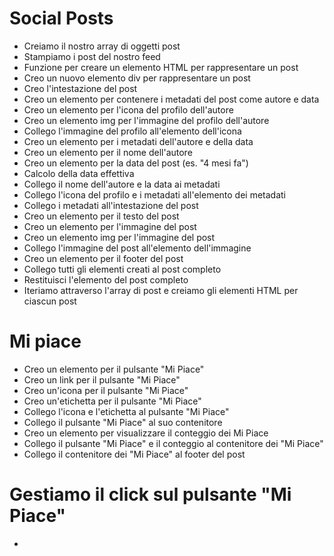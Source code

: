 # Social Posts
- Creiamo il nostro array di oggetti post
- Stampiamo i post del nostro feed
- Funzione per creare un elemento HTML per rappresentare un post
- Creo un nuovo elemento div per rappresentare un post
- Creo l'intestazione del post
- Creo un elemento per contenere i metadati del post come autore e data
- Creo un elemento per l'icona del profilo dell'autore
- Creo un elemento img per l'immagine del profilo dell'autore
- Collego l'immagine del profilo all'elemento dell'icona
- Creo un elemento per i metadati dell'autore e della data
- Creo un elemento per il nome dell'autore
- Creo un elemento per la data del post (es. "4 mesi fa")
- Calcolo della data effettiva
- Collego il nome dell'autore e la data ai metadati
- Collego l'icona del profilo e i metadati all'elemento dei metadati
- Collego i metadati all'intestazione del post
- Creo un elemento per il testo del post
- Creo un elemento per l'immagine del post
- Creo un elemento img per l'immagine del post
- Collego l'immagine del post all'elemento dell'immagine
- Creo un elemento per il footer del post
- Collego tutti gli elementi creati al post completo
- Restituisci l'elemento del post completo
- Iteriamo attraverso l'array di post e creiamo gli elementi HTML per ciascun post

# Mi piace
- Creo un elemento per il pulsante "Mi Piace"
- Creo un link per il pulsante "Mi Piace"
- Creo un'icona per il pulsante "Mi Piace"
- Creo un'etichetta per il pulsante "Mi Piace"
- Collego l'icona e l'etichetta al pulsante "Mi Piace"
- Collego il pulsante "Mi Piace" al suo contenitore
- Creo un elemento per visualizzare il conteggio dei Mi Piace
- Collego il pulsante "Mi Piace" e il conteggio al contenitore dei "Mi Piace"
- Collego il contenitore dei "Mi Piace" al footer del post

# Gestiamo il click sul pulsante "Mi Piace"
- 
